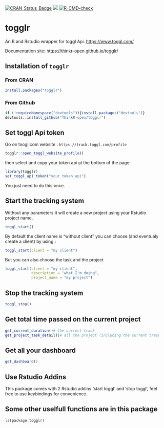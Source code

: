 
<!-- README.md is generated from README.Rmd. Please edit that file -->

<!-- badges: start -->
[![CRAN\_Status\_Badge](http://www.r-pkg.org/badges/version/togglr)](https://cran.r-project.org/package=togglr)
[![](http://cranlogs.r-pkg.org/badges/togglr)](https://cran.r-project.org/package=togglr)
[![R-CMD-check](https://github.com/ThinkR-open/togglr/workflows/R-CMD-check/badge.svg)](https://github.com/ThinkR-open/togglr/actions)
<!-- badges: end -->

# togglr

An R and Rstudio wrapper for toggl Api. <https://www.toggl.com/>

Documentation site: <https://thinkr-open.github.io/togglr/>

## Installation of `togglr`

### From CRAN

``` r
install.packages("togglr")
```

### From Github

``` r
if (!requireNamespace("devtools")){install.packages("devtools")}
devtools::install_github("ThinkR-open/togglr")
```

## Set toggl Api token

Go on toogl.com website : `https://track.toggl.com/profile`

``` r
togglr::open_toggl_website_profile()
```

then select and copy your token api at the bottom of the page.

``` r
library(togglr)
set_toggl_api_token("your_token_api")
```

You just need to do this once.

## Start the tracking system

Without any parameters it will create a new project using your Rstudio
project name.

``` r
toggl_start()
```

By default the client name is “without client” you can choose (and
eventualy create a client) by using :

``` r
toggl_start(client = "my client")
```

But you can also choose the task and the project

``` r
toggl_start(client = "my client",
            description = "what I'm doing",
            project_name = "my project")
```

## Stop the tracking system

``` r
toggl_stop()
```

## Get total time passed on the current project

``` r
get_current_duration()# the current track
get_project_task_detail()# all the project (including the current track)
```

## Get all your dashboard

``` r
get_dashboard()
```

## Use Rstudio Addins

This package comes with 2 Rstudio addins ‘start toggl’ and ‘stop toggl’,
feel free to use keybindings for convenience.

## Some other uselfull functions are in this package

``` r
ls(package:togglr)
```
